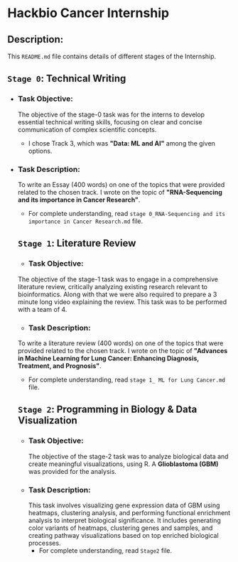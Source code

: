 # **Hackbio Cancer Internship**

## Description:
This `README.md` file contains details of different stages of the Internship.

## **`Stage 0`: Technical Writing**
+ ### Task Objective: 
  The objective of the stage-0 task was for the interns to develop essential technical writing skills, focusing on clear and concise communication of complex scientific concepts.
    - I chose Track 3, which was **"Data: ML and AI"** among the given options.
  
+ ### Task Description:
  To write an Essay (400 words) on one of the topics that were provided related to the chosen track. I wrote on the topic of **"RNA-Sequencing and its importance in Cancer Research"**.
    - For complete understanding, read `stage 0_RNA-Sequencing and its importance in Cancer Research.md` file.

  ## **`Stage 1`: Literature Review**
  + ### Task Objective: 
  The objective of the stage-1 task was to engage in a comprehensive literature review, critically analyzing existing research relevant to bioinformatics. Along with that we were also required to prepare a 3 minute long video explaining the review. This task was to be performed with a team of 4.
  + ### Task Description:
  To write a literature review (400 words) on one of the topics that were provided related to the chosen track. I wrote on the topic of **"Advances in Machine Learning for Lung Cancer: Enhancing Diagnosis, Treatment, and Prognosis"**.
    - For complete understanding, read `stage 1_ ML for Lung Cancer.md` file.
 
  ## **`Stage 2`: Programming in Biology & Data Visualization**
  + ### Task Objective: 
    The objective of the stage-2 task was to analyze biological data and create meaningful visualizations, using R. A **Glioblastoma (GBM)** was provided for the analysis.
  + ### Task Description:
    This task involves visualizing gene expression data of GBM using heatmaps, clustering analysis, and performing functional enrichment analysis to interpret biological significance. It includes generating color variants of heatmaps, clustering genes and samples, and creating pathway visualizations based on top enriched biological processes.
    - For complete understanding, read `Stage2` file.     
 
      

